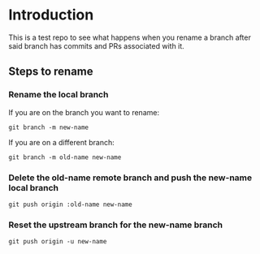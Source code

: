 # Introduction
This is a test repo to see what happens when you rename a branch after said branch has commits and
PRs associated with it.

## Steps to rename
### Rename the local branch

If you are on the branch you want to rename:

    git branch -m new-name

If you are on a different branch:

    git branch -m old-name new-name

### Delete the old-name remote branch and push the new-name local branch

    git push origin :old-name new-name

### Reset the upstream branch for the new-name branch

    git push origin -u new-name
